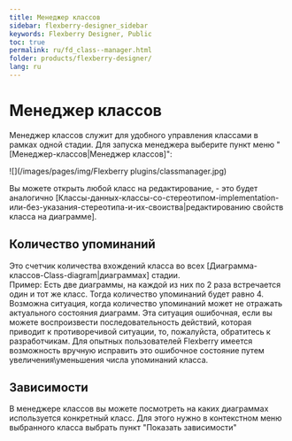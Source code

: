 ```yaml
---
title: Менеджер классов
sidebar: flexberry-designer_sidebar
keywords: Flexberry Designer, Public
toc: true
permalink: ru/fd_class--manager.html
folder: products/flexberry-designer/
lang: ru
---
```


# Менеджер классов
Менеджер классов служит для удобного управления классами в рамках одной стадии. Для запуска менеджера выберите пункт меню "[Менеджер-классов|Менеджер классов]": 

![](/images/pages/img/Flexberry plugins/classmanager.jpg)

Вы можете открыть любой класс на редактирование, - это будет аналогично [Классы-данных-классы-со-стереотипом-implementation-или-без-указания-стереотипа-и-их-своиства|редактированию свойств класса на диаграмме]. 

## Количество упоминаний
Это счетчик количества вхождений класса во всех [Диаграмма-классов-Class-diagram|диаграммах] стадии.
<br />
Пример: Есть две диаграммы, на каждой из них по 2 раза встречается один и тот же класс. Тогда количество упоминаний будет равно 4.
<br />
Возможна ситуация, когда количество упоминаний может не отражать актуального состояния диаграмм. Эта ситуация ошибочная, если вы можете воспроизвести последовательность действий, которая приводит к противоречивой ситуации, то, пожалуйста, обратитесь к разработчикам. Для опытных пользователей Flexberry имеется возможность вручную исправить это ошибочное состояние путем увеличения\уменьшения числа упоминаний класса.

## Зависимости
В менеджере классов вы можете посмотреть на каких диаграммах используется конкретный класс. Для этого нужно в контекстном меню выбранного класса выбрать пункт "Показать зависимости"
